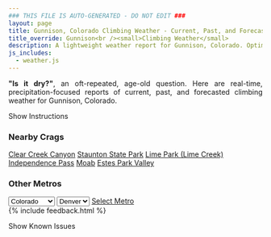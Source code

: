 ```yaml
---
### THIS FILE IS AUTO-GENERATED - DO NOT EDIT ###
layout: page
title: Gunnison, Colorado Climbing Weather - Current, Past, and Forecasted Report
title_override: Gunnison<br /><small>Climbing Weather</small>
description: A lightweight weather report for Gunnison, Colorado. Optimized for slow internet connections.
js_includes:
  - weather.js
---
```


<section class="measure center lh-copy f5-ns f6 ph2 mv4" style="text-align: justify;">
<strong>"Is it dry?"</strong>, an oft-repeated, age-old question. Here are real-time,
precipitation-focused reports of current, past, and forecasted climbing weather for Gunnison, Colorado.
</section>

<p id="settings-toggle" class="mw5 b center tc hover-light-red black-70 pointer">Show Instructions</p>
<section id="settings" class="overflow-hidden" style="display:none;">
    <div class="mv2 ph2 center">
        <div class="fn f6 tc pv2">
            <p class="measure lh-copy center"><strong>Show/hide hourly forecasts</strong> by clicking the desired day.</p>
            <hr class="mw5 p0 mv2 o-60 b0 bt b--light-red light-red bg-light-red">
            <p class="measure lh-copy center"><strong>Current and Past conditions</strong> are measured by the nearest weather station. <strong>Forecast conditions</strong> are calculated and polled separately.</p>
            <hr class="mw5 p0 mv2 o-60 b0 bt b--light-red light-red bg-light-red">
            <p class="measure lh-copy center"><strong>Having issues?</strong> Try <a id="clear-cache" class="no-underline relative fancy-link light-red hover-light-red" href="#">clearing the local cache</a>.</p>
            <hr class="mw5 p0 mv2 o-60 b0 bt b--light-red light-red bg-light-red">
            <p class="measure lh-copy center">Weather data sourced from <a class="no-underline fancy-link relative light-red" target="_blank" href="https://www.weather.gov/documentation/services-web-api">weather.gov</a>.</p>
        </div>
    </div>
</section>
<section id="weather" data-crag="gunnison-colorado" class="mv4-ns mv3 ph2 center"></section>
<section id="nearby" class="tc lh-copy">
  <h3>Nearby Crags</h3>
<a class="nowrap no-underline fancy-link relative light-red mh3" href="/crags/clear-creek-canyon-colorado-weather.html">Clear Creek Canyon</a>
<a class="nowrap no-underline fancy-link relative light-red mh3" href="/crags/staunton-state-park-colorado-weather.html">Staunton State Park</a>
<a class="nowrap no-underline fancy-link relative light-red mh3" href="/crags/lime-park-lime-creek-colorado-weather.html">Lime Park (Lime Creek)</a>
<a class="nowrap no-underline fancy-link relative light-red mh3" href="/crags/independence-pass-colorado-weather.html">Independence Pass</a>
<a class="nowrap no-underline fancy-link relative light-red mh3" href="/crags/moab-utah-weather.html">Moab</a>
<a class="nowrap no-underline fancy-link relative light-red mh3" href="/crags/estes-park-valley-colorado-weather.html">Estes Park Valley</a>
</section>
<section id="nearby" class="tc lh-copy">
  <h3>Other Metros</h3>
  <select class="ma1 bg-near-white pa2" id="stateSel">
    <option value="Texas">Texas</option>
    <option value="Washington">Washington</option>
    <option value="Colorado" selected>Colorado</option>
    <option value="Tennessee">Tennessee</option>
    <option value="Utah">Utah</option>
    <option value="California">California</option>
  </select>
  <select class="ma1 bg-near-white pa2" id="citySel">
    <option value="Denver" selected>Denver</option>
  </select>
  <a id="selectMetro" class="f6 link dim ph3 pv2 ma1 dib white bg-light-red" href="/crags/denver-colorado-weather.html">Select Metro</a>
  <script>
    var states = [];
    states["Texas"] = "Austin"
    states["Washington"] = "Seattle"
    states["Colorado"] = "Denver"
    states["Tennessee"] = "Nashville"
    states["Utah"] = "Salt Lake City"
    states["California"] = "San Francisco|Los Angeles"
  </script>
</section>
{% include feedback.html %}
<p id="issues-toggle" class="mw5 b center tc hover-light-red black-70 pointer">Show Known Issues</p>
<section id="issues" class="overflow-hidden tc f6">
</section>

<script>
  var weekly_GJT_152_72 = {"updated":"2022-12-17T08:22:41+00:00","units":"us","forecastGenerator":"BaselineForecastGenerator","generatedAt":"2022-12-17T08:35:48+00:00","updateTime":"2022-12-17T08:22:41+00:00","validTimes":"2022-12-17T02:00:00+00:00/P7DT23H","elevation":{"unitCode":"wmoUnit:m","value":2479.8528},"periods":[{"number":1,"name":"Overnight","startTime":"2022-12-17T01:00:00-07:00","endTime":"2022-12-17T06:00:00-07:00","isDaytime":false,"temperature":-14,"temperatureUnit":"F","temperatureTrend":null,"windSpeed":"5 mph","windDirection":"SE","icon":"https://api.weather.gov/icons/land/night/fog?size=medium","shortForecast":"Patchy Fog","detailedForecast":"Patchy fog after 3am. Mostly clear, with a low around -14. Wind chill values as low as -23. Southeast wind around 5 mph."},{"number":2,"name":"Saturday","startTime":"2022-12-17T06:00:00-07:00","endTime":"2022-12-17T18:00:00-07:00","isDaytime":true,"temperature":20,"temperatureUnit":"F","temperatureTrend":null,"windSpeed":"5 mph","windDirection":"S","icon":"https://api.weather.gov/icons/land/day/fog/few?size=medium","shortForecast":"Patchy Fog then Sunny","detailedForecast":"Patchy fog before 9am. Sunny, with a high near 20. Wind chill values as low as -26. South wind around 5 mph."},{"number":3,"name":"Saturday Night","startTime":"2022-12-17T18:00:00-07:00","endTime":"2022-12-18T06:00:00-07:00","isDaytime":false,"temperature":-8,"temperatureUnit":"F","temperatureTrend":null,"windSpeed":"5 mph","windDirection":"ENE","icon":"https://api.weather.gov/icons/land/night/cold/fog?size=medium","shortForecast":"Partly Cloudy then Patchy Fog","detailedForecast":"Patchy fog after 4am. Partly cloudy, with a low around -8. Wind chill values as low as -16. East northeast wind around 5 mph."},{"number":4,"name":"Sunday","startTime":"2022-12-18T06:00:00-07:00","endTime":"2022-12-18T18:00:00-07:00","isDaytime":true,"temperature":26,"temperatureUnit":"F","temperatureTrend":null,"windSpeed":"0 to 5 mph","windDirection":"NW","icon":"https://api.weather.gov/icons/land/day/fog/bkn?size=medium","shortForecast":"Patchy Fog then Partly Sunny","detailedForecast":"Patchy fog before 8am. Partly sunny, with a high near 26. Wind chill values as low as -16. Northwest wind 0 to 5 mph."},{"number":5,"name":"Sunday Night","startTime":"2022-12-18T18:00:00-07:00","endTime":"2022-12-19T06:00:00-07:00","isDaytime":false,"temperature":-5,"temperatureUnit":"F","temperatureTrend":null,"windSpeed":"5 mph","windDirection":"N","icon":"https://api.weather.gov/icons/land/night/cold?size=medium","shortForecast":"Partly Cloudy","detailedForecast":"Partly cloudy, with a low around -5. North wind around 5 mph."},{"number":6,"name":"Monday","startTime":"2022-12-19T06:00:00-07:00","endTime":"2022-12-19T18:00:00-07:00","isDaytime":true,"temperature":26,"temperatureUnit":"F","temperatureTrend":null,"windSpeed":"5 to 10 mph","windDirection":"NW","icon":"https://api.weather.gov/icons/land/day/few?size=medium","shortForecast":"Sunny","detailedForecast":"Sunny, with a high near 26."},{"number":7,"name":"Monday Night","startTime":"2022-12-19T18:00:00-07:00","endTime":"2022-12-20T06:00:00-07:00","isDaytime":false,"temperature":-2,"temperatureUnit":"F","temperatureTrend":null,"windSpeed":"5 mph","windDirection":"NNE","icon":"https://api.weather.gov/icons/land/night/cold?size=medium","shortForecast":"Partly Cloudy","detailedForecast":"Partly cloudy, with a low around -2."},{"number":8,"name":"Tuesday","startTime":"2022-12-20T06:00:00-07:00","endTime":"2022-12-20T18:00:00-07:00","isDaytime":true,"temperature":27,"temperatureUnit":"F","temperatureTrend":null,"windSpeed":"5 to 10 mph","windDirection":"W","icon":"https://api.weather.gov/icons/land/day/bkn?size=medium","shortForecast":"Partly Sunny","detailedForecast":"Partly sunny, with a high near 27."},{"number":9,"name":"Tuesday Night","startTime":"2022-12-20T18:00:00-07:00","endTime":"2022-12-21T06:00:00-07:00","isDaytime":false,"temperature":6,"temperatureUnit":"F","temperatureTrend":null,"windSpeed":"5 mph","windDirection":"WNW","icon":"https://api.weather.gov/icons/land/night/cold/snow?size=medium","shortForecast":"Mostly Cloudy then Slight Chance Snow Showers","detailedForecast":"A slight chance of snow showers after 5am. Mostly cloudy, with a low around 6. New snow accumulation of less than one inch possible."},{"number":10,"name":"Wednesday","startTime":"2022-12-21T06:00:00-07:00","endTime":"2022-12-21T18:00:00-07:00","isDaytime":true,"temperature":30,"temperatureUnit":"F","temperatureTrend":null,"windSpeed":"5 to 20 mph","windDirection":"W","icon":"https://api.weather.gov/icons/land/day/snow?size=medium","shortForecast":"Chance Snow Showers","detailedForecast":"A chance of snow showers. Partly sunny, with a high near 30. New snow accumulation of less than one inch possible."},{"number":11,"name":"Wednesday Night","startTime":"2022-12-21T18:00:00-07:00","endTime":"2022-12-22T06:00:00-07:00","isDaytime":false,"temperature":3,"temperatureUnit":"F","temperatureTrend":null,"windSpeed":"20 mph","windDirection":"W","icon":"https://api.weather.gov/icons/land/night/blizzard/cold?size=medium","shortForecast":"Patchy Blowing Snow then Partly Cloudy","detailedForecast":"A slight chance of snow showers before 8pm, then patchy blowing snow and a slight chance of snow showers between 8pm and 11pm. Partly cloudy, with a low around 3. New snow accumulation of less than half an inch possible."},{"number":12,"name":"Thursday","startTime":"2022-12-22T06:00:00-07:00","endTime":"2022-12-22T18:00:00-07:00","isDaytime":true,"temperature":26,"temperatureUnit":"F","temperatureTrend":null,"windSpeed":"10 to 20 mph","windDirection":"W","icon":"https://api.weather.gov/icons/land/day/sct?size=medium","shortForecast":"Mostly Sunny","detailedForecast":"Mostly sunny, with a high near 26."},{"number":13,"name":"Thursday Night","startTime":"2022-12-22T18:00:00-07:00","endTime":"2022-12-23T06:00:00-07:00","isDaytime":false,"temperature":3,"temperatureUnit":"F","temperatureTrend":null,"windSpeed":"5 to 10 mph","windDirection":"WNW","icon":"https://api.weather.gov/icons/land/night/cold/snow?size=medium","shortForecast":"Partly Cloudy then Slight Chance Snow Showers","detailedForecast":"A slight chance of snow showers after 5am. Partly cloudy, with a low around 3."},{"number":14,"name":"Friday","startTime":"2022-12-23T06:00:00-07:00","endTime":"2022-12-23T18:00:00-07:00","isDaytime":true,"temperature":30,"temperatureUnit":"F","temperatureTrend":null,"windSpeed":"5 to 10 mph","windDirection":"WNW","icon":"https://api.weather.gov/icons/land/day/snow?size=medium","shortForecast":"Slight Chance Snow Showers","detailedForecast":"A slight chance of snow showers. Partly sunny, with a high near 30."}]}
  var hourly_GJT_152_72 = false
  var crags_config = [
  {
    "name": "Gunnison",
    "note": "Granite.",
    "mountainProject": "https://www.mountainproject.com/area/105802040/gunnison",
    "station": "KGUC",
    "office": "GJT/152,72",
    "coordinates": [
      -106.927,
      38.546
    ]
  }
]</script>
